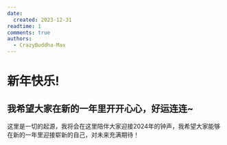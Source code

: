 ```yaml
---
date:
  created: 2023-12-31
readtime: 1
comments: true
authors:
  - CrazyBuddha-Max
---
```


# 新年快乐!

## 我希望大家在新的一年里开开心心，好运连连~
<!-- more -->

这里是一切的起源，我将会在这里陪伴大家迎接2024年的钟声，我希望大家能够在新的一年里迎接崭新的自己，对未来充满期待！